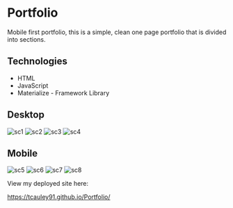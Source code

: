 # Portfolio
Mobile first portfolio, this is a simple, clean one page portfolio that is divided into sections.

## Technologies
<ul>
<li>HTML</li>
<li>JavaScript</li>
<li>Materialize - Framework Library</li>
</ul>


## Desktop
<img src="assets/sc1.jpg" alt="sc1"/>

<img src="assets/sc2.jpg" alt="sc2"/>

<img src="assets/sc3.jpg" alt="sc3"/>

<img src="assets/sc4.jpg" alt="sc4"/>

## Mobile
<img src="assets/mobileabout.jpg" alt="sc5"/>
<img src="assets/mobileportfolio.jpg" alt="sc6"/>
<img src="assets/mobileNav.jpg" alt="sc7"/>
<img src="assets/mobilecontact.jpg" alt="sc8"/>





View my deployed site here:

 https://tcauley91.github.io/Portfolio/
 
 
